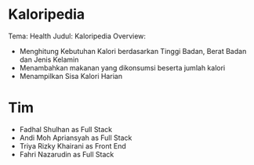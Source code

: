 # Kaloripedia
Tema: Health 
Judul: Kaloripedia
Overview:  
- Menghitung Kebutuhan Kalori berdasarkan Tinggi Badan, Berat Badan dan Jenis Kelamin 
- Menambahkan makanan yang dikonsumsi beserta jumlah kalori 
- Menampilkan Sisa Kalori Harian

# Tim
- Fadhal Shulhan as Full Stack
- Andi Moh Apriansyah as Full Stack
- Triya  Rizky Khairani as Front End 
- Fahri Nazarudin as Full Stack
